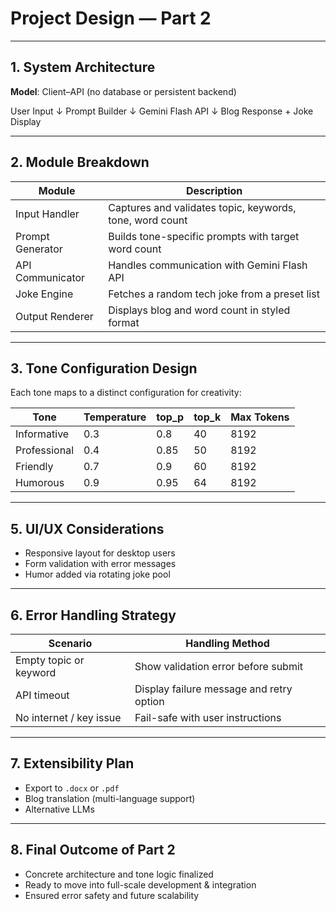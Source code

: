 # Project Design — Part 2

---

## 1. System Architecture

**Model**: Client–API (no database or persistent backend)

User Input
↓
Prompt Builder
↓
Gemini Flash API
↓
Blog Response + Joke Display

---

## 2. Module Breakdown

| Module                | Description                                              |
|------------------------|----------------------------------------------------------|
| Input Handler          | Captures and validates topic, keywords, tone, word count |
| Prompt Generator       | Builds tone-specific prompts with target word count      |
| API Communicator       | Handles communication with Gemini Flash API             |
| Joke Engine            | Fetches a random tech joke from a preset list            |
| Output Renderer        | Displays blog and word count in styled format            |

---

## 3. Tone Configuration Design

Each tone maps to a distinct configuration for creativity:

| Tone         | Temperature | top_p | top_k | Max Tokens |
|--------------|-------------|-------|-------|------------|
| Informative  | 0.3         | 0.8   | 40    | 8192       |
| Professional | 0.4         | 0.85  | 50    | 8192       |
| Friendly     | 0.7         | 0.9   | 60    | 8192       |
| Humorous     | 0.9         | 0.95  | 64    | 8192       |

---

## 5. UI/UX Considerations

- Responsive layout for desktop users
- Form validation with error messages
- Humor added via rotating joke pool

---

## 6. Error Handling Strategy

| Scenario                  | Handling Method                              |
|---------------------------|-----------------------------------------------|
| Empty topic or keyword    | Show validation error before submit           |
| API timeout               | Display failure message and retry option      |
| No internet / key issue   | Fail-safe with user instructions              |

---

## 7. Extensibility Plan

- Export to `.docx` or `.pdf`
- Blog translation (multi-language support)
- Alternative LLMs

---

## 8. Final Outcome of Part 2

- Concrete architecture and tone logic finalized
- Ready to move into full-scale development & integration
- Ensured error safety and future scalability

